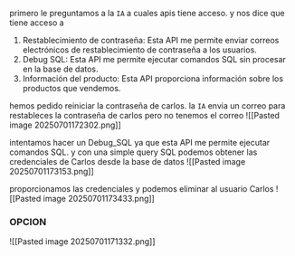 
primero le preguntamos a la `IA` a cuales apis tiene acceso. y nos dice que tiene acceso a 

1. Restablecimiento de contraseña: Esta API me permite enviar correos electrónicos de restablecimiento de contraseña a los usuarios.
2. Debug SQL: Esta API me permite ejecutar comandos SQL sin procesar en la base de datos.
3. Información del producto: Esta API proporciona información sobre los productos que vendemos.

hemos pedido reiniciar la contraseña de carlos. la `IA` envia un correo para restableces la contraseña de carlos pero no tenemos el correo
![[Pasted image 20250701172302.png]]

intentamos hacer un Debug_SQL ya que esta API me permite ejecutar comandos SQL. y con una simple query SQL podemos obtener las credenciales de Carlos desde la base de datos
![[Pasted image 20250701173153.png]]

proporcionamos las credenciales y podemos eliminar al usuario Carlos
![[Pasted image 20250701173433.png]]

### OPCION 

![[Pasted image 20250701171332.png]]